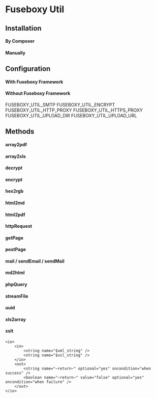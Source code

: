 Fuseboxy Util
=============

Installation
------------

#### By Composer

#### Manually

Configuration
-------------

#### With Fuseboxy Framework

#### Without Fuseboxy Framework

FUSEBOXY_UTIL_SMTP
FUSEBOXY_UTIL_ENCRYPT
FUSEBOXY_UTIL_HTTP_PROXY
FUSEBOXY_UTIL_HTTPS_PROXY
FUSEBOXY_UTIL_UPLOAD_DIR
FUSEBOXY_UTIL_UPLOAD_URL

Methods
-------

#### array2pdf
#### array2xls
#### decrypt
#### encrypt
#### hex2rgb
#### html2md
#### html2pdf
#### httpRequest
#### getPage
#### postPage
#### mail / sendEmail / sendMail
#### md2html
#### phpQuery
#### streamFile
#### uuid
#### xls2array

#### xslt
```
<io>
	<in>
		<string name="$xml_string" />
		<string name="$xsl_string" />
	</in>
	<out>
		<string name="~return~" optional="yes" oncondition="when success" />
		<boolean name="~return~" value="false" optional="yes" oncondition="when failure" />
	</out>
</io>
```